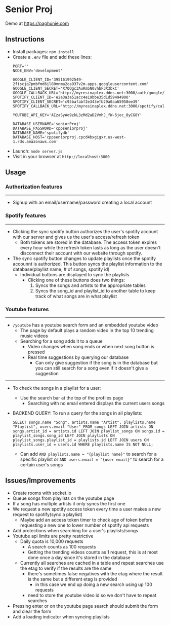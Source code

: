 
# Senior Proj

Demo at https://paghunie.com

## Instructions
- Install packages: `npm install`
- Create a `.env` file and add these lines:
    ```
    PORT=''
    NODE_ENV='development'

    GOOGLE_CLIENT_ID='395161992549-2fiscjq7pmbfmd6il80mnma2ca937v2m.apps.googleusercontent.com'
    GOOGLE_CLIENT_SECRET='X7QOgc3AuRm5N0vhbF3X3bkC'
    GOOGLE_CALLBACK_URL='http://myresinaplex.ddns.net:3000/auth/google/callback'
    SPOTIFY_CLIENT_ID='e2a3a3a51acc4e19bbe35d1d59494900'
    SPOTIFY_CLIENT_SECRET='c95bafabf2e343efb29a0aa65958ee39'
    SPOTIFY_CALLBACK_URL='http://myresinaplex.ddns.net:3000/spotify/callback'

    YOUTUBE_API_KEY='AIzaSyAo9zkL3zMd2aD2VmhJ_fW-5joc_8yCG8Y'

    DATABASE_USERNAME='seniorProj'
    DATABASE_PASSWORD='cppseniorproj'
    DATABASE_NAME='spotifydb'
    DATABASE_HOST='cppseniorproj.cpcd4bxgigxr.us-west-1.rds.amazonaws.com'
    ```
- Launch: `node server.js`
- Visit in your browser at `http://localhost:3000`

## Usage
### Authorization features
---

- Signup with an email/username/password creating a local account
### Spotify features
------
- Clicking the sync spotify button authorizes the user's spotify account with our server and gives us the user's access/refresh token
    - Both tokens are stored in the database. The access token expires every hour while the refresh token lasts as long as the user doesn't disconnect their account with our website through spotify.
- The sync spotify button changes to update playlists once the spotify accounnt is authorized. This button syncs the playlist information to the database(playlist name, # of songs, spotify id)
    - Individual buttons are displayed to sync the playlists
        - Clicking one of these buttons does two things:
            1. Syncs the songs and artists to the appropriate tables
            2. Syncs the song_id and playlist_id to another table to keep track of what songs are in what playlist
### Youtube features
------
- `/youtube` has a youtube search form and an embedded youtube video
    - The page by default plays a random video in the top 10 trending music videos
    - Searching for a song adds it to a queue
        - Video changes when song ends or when next song button is pressed
        - Real time suggestions by querying our database
            - Can only give suggestion if the song is in the database but you can still search for a song even if it doesn't give a suggestion
------
- To check the songs in a playlist for a user:
    - Use the search bar at the top of the profiles page
        - Searching with no email entered displays the current users songs

- BACKEND QUERY: To run a query for the songs in all playlists:
    ```
    SELECT songs.name "Song", artists.name "Artist", playlists.name "Playlist", users.email "User" FROM songs LEFT JOIN artists ON songs.artist_id = artists.id LEFT JOIN playlist_songs ON songs.id = playlist_songs.song_id LEFT JOIN playlists ON playlist_songs.playlist_id = playlists.id LEFT JOIN users ON playlists.user_id = users.id WHERE playlists.name IS NOT NULL;
    ```
    - Can add `AND playlists.name = "{playlist name}"` to search for a specific playlist or `AND users.email = "{user email}"` to search for a certain user's songs

## Issues/Improvements

- Create rooms with socket.io
- Queue songs from playlists on the youtube page
- If a song has multiple artists it only syncs the first one
- We request a new spotify access token every time a user makes a new request to spotify(sync a playlist)
    - Maybe add an access token timer to check age of token before requesting a new one to lower number of spotify api requests
- Add protections when searching for a user's playlists/songs
- Youtube api limits are pretty restrictive
    - Daily quota is 10,000 requests
        - A search counts as 100 requests
        - Getting the trending videos counts as 1 request, this is at most done once a day since it's stored in the database
    - Currently all searches are cached in a table and repeat searches use the etag to verify if the results are the same
        - there's sometimes false negatives with the etag where the result is the same but a different etag is provided
            - in this case we end up doing a new search using up 100 requests
        - need to store the youtube video id so we don't have to repeat searches
- Pressing enter or on the youtube page search should  submit the form and clear the form
- Add a loading indicator when syncing playlists
